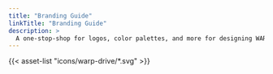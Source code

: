 ```yaml
---
title: "Branding Guide"
linkTitle: "Branding Guide"
description: >
  A one-stop-shop for logos, color palettes, and more for designing WARP Drive content.
---
```


{{< asset-list "icons/warp-drive/*.svg" >}}